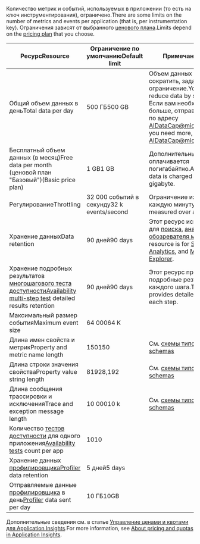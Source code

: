 <span data-ttu-id="bc5c6-101">Количество метрик и событий, используемых в приложении (то есть на ключ инструментирования), ограничено.</span><span class="sxs-lookup"><span data-stu-id="bc5c6-101">There are some limits on the number of metrics and events per application (that is, per instrumentation key).</span></span> <span data-ttu-id="bc5c6-102">Ограничения зависят от выбранного [ценового плана](https://azure.microsoft.com/pricing/details/application-insights/).</span><span class="sxs-lookup"><span data-stu-id="bc5c6-102">Limits depend on the [pricing plan](https://azure.microsoft.com/pricing/details/application-insights/) that you choose.</span></span>

| <span data-ttu-id="bc5c6-103">**Ресурс**</span><span class="sxs-lookup"><span data-stu-id="bc5c6-103">**Resource**</span></span> | <span data-ttu-id="bc5c6-104">**Ограничение по умолчанию**</span><span class="sxs-lookup"><span data-stu-id="bc5c6-104">**Default limit**</span></span> | <span data-ttu-id="bc5c6-105">**Примечание.**</span><span class="sxs-lookup"><span data-stu-id="bc5c6-105">**Note**</span></span>
| --- | --- | --- |
| <span data-ttu-id="bc5c6-106">Общий объем данных в день</span><span class="sxs-lookup"><span data-stu-id="bc5c6-106">Total data per day</span></span> | <span data-ttu-id="bc5c6-107">500 ГБ</span><span class="sxs-lookup"><span data-stu-id="bc5c6-107">500 GB</span></span> | <span data-ttu-id="bc5c6-108">Объем данных можно сократить, задав ограничение.</span><span class="sxs-lookup"><span data-stu-id="bc5c6-108">You can reduce data by setting a cap.</span></span> <span data-ttu-id="bc5c6-109">Если вам необходимо больше, отправьте письмо по адресу AIDataCap@microsoft.com.</span><span class="sxs-lookup"><span data-stu-id="bc5c6-109">If you need more, mail AIDataCap@microsoft.com.</span></span>
| <span data-ttu-id="bc5c6-110">Бесплатный объем данных (в месяц)</span><span class="sxs-lookup"><span data-stu-id="bc5c6-110">Free data per month</span></span><br/> <span data-ttu-id="bc5c6-111">(ценовой план "Базовый")</span><span class="sxs-lookup"><span data-stu-id="bc5c6-111">(Basic price plan)</span></span> | <span data-ttu-id="bc5c6-112">1 GB</span><span class="sxs-lookup"><span data-stu-id="bc5c6-112">1 GB</span></span> | <span data-ttu-id="bc5c6-113">Дополнительный объем оплачивается погигабайтно.</span><span class="sxs-lookup"><span data-stu-id="bc5c6-113">Additional data is charged per gigabyte.</span></span>
| <span data-ttu-id="bc5c6-114">Регулирование</span><span class="sxs-lookup"><span data-stu-id="bc5c6-114">Throttling</span></span> | <span data-ttu-id="bc5c6-115">32 000 событий в секунду</span><span class="sxs-lookup"><span data-stu-id="bc5c6-115">32 k events/second</span></span> | <span data-ttu-id="bc5c6-116">Ограничение измеряется каждую минуту.</span><span class="sxs-lookup"><span data-stu-id="bc5c6-116">The limit is measured over a minute.</span></span>
| <span data-ttu-id="bc5c6-117">Хранение данных</span><span class="sxs-lookup"><span data-stu-id="bc5c6-117">Data retention</span></span> | <span data-ttu-id="bc5c6-118">90 дней</span><span class="sxs-lookup"><span data-stu-id="bc5c6-118">90 days</span></span> | <span data-ttu-id="bc5c6-119">Этот ресурс используется для [поиска](../articles/application-insights/app-insights-diagnostic-search.md), [аналитики](../articles/application-insights/app-insights-analytics.md) и [обозревателя метрик](../articles/application-insights/app-insights-metrics-explorer.md).</span><span class="sxs-lookup"><span data-stu-id="bc5c6-119">This resource is for [Search](../articles/application-insights/app-insights-diagnostic-search.md), [Analytics](../articles/application-insights/app-insights-analytics.md), and [Metrics Explorer](../articles/application-insights/app-insights-metrics-explorer.md).</span></span>
| <span data-ttu-id="bc5c6-120">Хранение подробных результатов [многошагового теста доступности](../articles/application-insights/app-insights-monitor-web-app-availability.md#multi-step-web-tests)</span><span class="sxs-lookup"><span data-stu-id="bc5c6-120">[Availability multi-step test](../articles/application-insights/app-insights-monitor-web-app-availability.md#multi-step-web-tests) detailed results retention</span></span> | <span data-ttu-id="bc5c6-121">90 дней</span><span class="sxs-lookup"><span data-stu-id="bc5c6-121">90 days</span></span> | <span data-ttu-id="bc5c6-122">Этот ресурс предоставляет подробные результаты каждого шага.</span><span class="sxs-lookup"><span data-stu-id="bc5c6-122">This resource provides detailed results of each step.</span></span>
| <span data-ttu-id="bc5c6-123">Максимальный размер события</span><span class="sxs-lookup"><span data-stu-id="bc5c6-123">Maximum event size</span></span> | <span data-ttu-id="bc5c6-124">64 000</span><span class="sxs-lookup"><span data-stu-id="bc5c6-124">64 K</span></span> | 
| <span data-ttu-id="bc5c6-125">Длина имен свойств и метрик</span><span class="sxs-lookup"><span data-stu-id="bc5c6-125">Property and metric name length</span></span> | <span data-ttu-id="bc5c6-126">150</span><span class="sxs-lookup"><span data-stu-id="bc5c6-126">150</span></span> | <span data-ttu-id="bc5c6-127">См. [схемы типов](https://github.com/Microsoft/ApplicationInsights-Home/blob/master/EndpointSpecs/Schemas/Docs/)</span><span class="sxs-lookup"><span data-stu-id="bc5c6-127">See [type schemas](https://github.com/Microsoft/ApplicationInsights-Home/blob/master/EndpointSpecs/Schemas/Docs/)</span></span>
| <span data-ttu-id="bc5c6-128">Длина строки значения свойства</span><span class="sxs-lookup"><span data-stu-id="bc5c6-128">Property value string length</span></span> | <span data-ttu-id="bc5c6-129">8192</span><span class="sxs-lookup"><span data-stu-id="bc5c6-129">8,192</span></span> | <span data-ttu-id="bc5c6-130">См. [схемы типов](https://github.com/Microsoft/ApplicationInsights-Home/blob/master/EndpointSpecs/Schemas/Docs/)</span><span class="sxs-lookup"><span data-stu-id="bc5c6-130">See [type schemas](https://github.com/Microsoft/ApplicationInsights-Home/blob/master/EndpointSpecs/Schemas/Docs/)</span></span>
| <span data-ttu-id="bc5c6-131">Длина сообщения трассировки и исключения</span><span class="sxs-lookup"><span data-stu-id="bc5c6-131">Trace and exception message length</span></span> | <span data-ttu-id="bc5c6-132">10 000</span><span class="sxs-lookup"><span data-stu-id="bc5c6-132">10 k</span></span> | <span data-ttu-id="bc5c6-133">См. [схемы типов](https://github.com/Microsoft/ApplicationInsights-Home/blob/master/EndpointSpecs/Schemas/Docs/)</span><span class="sxs-lookup"><span data-stu-id="bc5c6-133">See [type schemas](https://github.com/Microsoft/ApplicationInsights-Home/blob/master/EndpointSpecs/Schemas/Docs/)</span></span>
| <span data-ttu-id="bc5c6-134">Количество [тестов доступности](../articles/application-insights/app-insights-monitor-web-app-availability.md) для одного приложения</span><span class="sxs-lookup"><span data-stu-id="bc5c6-134">[Availability tests](../articles/application-insights/app-insights-monitor-web-app-availability.md) count per app</span></span>  | <span data-ttu-id="bc5c6-135">10</span><span class="sxs-lookup"><span data-stu-id="bc5c6-135">10</span></span> |
| <span data-ttu-id="bc5c6-136">Хранение данных [профилировщика](../articles/application-insights/app-insights-profiler.md)</span><span class="sxs-lookup"><span data-stu-id="bc5c6-136">[Profiler](../articles/application-insights/app-insights-profiler.md) data retention</span></span> | <span data-ttu-id="bc5c6-137">5 дней</span><span class="sxs-lookup"><span data-stu-id="bc5c6-137">5 days</span></span> |
| <span data-ttu-id="bc5c6-138">Отправляемые данные [профилировщика](../articles/application-insights/app-insights-profiler.md) в день</span><span class="sxs-lookup"><span data-stu-id="bc5c6-138">[Profiler](../articles/application-insights/app-insights-profiler.md) data sent per day</span></span> | <span data-ttu-id="bc5c6-139">10 ГБ</span><span class="sxs-lookup"><span data-stu-id="bc5c6-139">10GB</span></span> |

<span data-ttu-id="bc5c6-140">Дополнительные сведения см. в статье [Управление ценами и квотами для Application Insights](../articles/application-insights/app-insights-pricing.md).</span><span class="sxs-lookup"><span data-stu-id="bc5c6-140">For more information, see [About pricing and quotas in Application Insights](../articles/application-insights/app-insights-pricing.md).</span></span>

